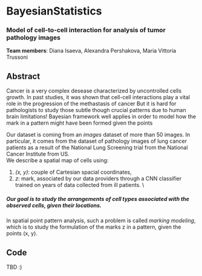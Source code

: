 # BayesianStatistics
### Model of cell-to-cell interaction for analysis of tumor pathology images
**Team members**: Diana Isaeva, Alexandra Pershakova, Maria Vittoria Trussoni



## Abstract
Cancer is a very complex desease characterized by uncontrolled cells growth.
In past studies, it was shown that cell-cell interactions play a vital role in the progression of the methastasis of cancer
But it is hard for pathologists to study those subtle though crucial patterns due to human brain limitations!
Bayesian framework well applies in order to model how the mark in a pattern might have been formed given the points

Our dataset is coming from an *images* dataset of more than 50 images.
In particular, it comes from the dataset of pathology images of lung cancer patients as a result of the National Lung Screening trial from the National Cancer Institute from US.
\
We describe a spatial map of cells using:
1. *(x, y)*: couple of Cartesian spacial coordinates,
1. *z*: mark, associated by our data providers through a CNN classifier trained on years of data collected from ill patients.
\
##### Our goal is to **study the arrangements of cell types associated with the observed cells**, given their locations.
In spatial point pattern analysis, such a problem is called *marking modeling*, which is to study the formulation of the marks z in a pattern, given the points (x, y).

## Code
TBD :)
